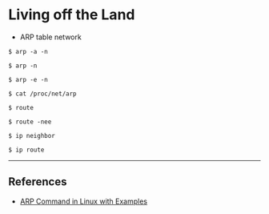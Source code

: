 # Living off the Land

- ARP table network

```
$ arp -a -n

$ arp -n

$ arp -e -n

$ cat /proc/net/arp
```

```
$ route

$ route -nee

$ ip neighbor

$ ip route
```

---
## References

- [ARP Command in Linux with Examples](https://www.geeksforgeeks.org/arp-command-in-linux-with-examples/)